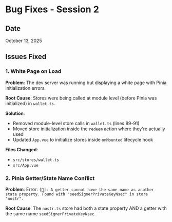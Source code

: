 # Bug Fixes - Session 2

## Date
October 13, 2025

## Issues Fixed

### 1. White Page on Load
**Problem**: The dev server was running but displaying a white page with Pinia initialization errors.

**Root Cause**: Stores were being called at module level (before Pinia was initialized) in `wallet.ts`.

**Solution**: 
- Removed module-level store calls in `wallet.ts` (lines 89-91)
- Moved store initialization inside the `redeem` action where they're actually used
- Updated `App.vue` to initialize stores inside `onMounted` lifecycle hook

**Files Changed**:
- `src/stores/wallet.ts`
- `src/App.vue`

### 2. Pinia Getter/State Name Conflict
**Problem**: Error: `[🍍]: A getter cannot have the same name as another state property. Found with "seedSignerPrivateKeyNsec" in store "nostr".`

**Root Cause**: The `nostr.ts` store had both a state property AND a getter with the same name `seedSignerPrivateKeyNsec`.

**Solution**: Removed the state property since the getter was computing it from `seedSignerPrivateKey`.

**Files Changed**:
- `src/stores/nostr.ts` (line 87)

### 3. Wrong API Endpoint for npubcash Server
**Problem**: Network error when trying to register with npubcash server - `POST https://npubcash.trailscoffee.com/api/register net::ERR_NAME_NOT_RESOLVED`

**Root Cause**: The API endpoint was `/api/register` instead of `/api/v1/register` (and same for `/api/claim`).

**Solution**: Updated both endpoints to use the correct `/api/v1/` prefix.

**Files Changed**:
- `src/stores/trailsIdentity.ts` (lines 139, 189)

## Remaining Non-Critical Issues

### 1. Missing Icon Files (404 errors)
```
GET https://localhost:8080/icons/32x32.png 404 (Not Found)
GET https://localhost:8080/icons/16x16.png 404 (Not Found)
GET https://localhost:8080/icons/96x96.png 404 (Not Found)
GET https://localhost:8080/icons/128x128.png 404 (Not Found)
```

**Impact**: Low - These are just favicon warnings and don't affect functionality.

**Fix**: Copy icon files to `public/icons/` directory or update icon references in `index.html`.

### 2. i18n Legacy API Warning
```
[intlify] Legacy API mode has been deprecated in v11. Use Composition API mode instead.
```

**Impact**: Low - This is a deprecation warning from the existing codebase.

**Fix**: Update `src/boot/i18n.js` to use Composition API mode (can be done later).

### 3. npubcash Server Not Deployed
**Impact**: Medium - The Lightning address registration will fail until the server is deployed.

**Status**: Expected - The server needs to be deployed to `npubcash.trailscoffee.com` following the instructions in `TRAILS-NPUBCASH-DEPLOYMENT.md`.

## Testing Instructions

1. **Clear browser cache and localStorage** (important!)
   - Open DevTools → Application → Clear Storage → Clear site data

2. **Refresh the page**
   - You should see the onboarding page
   - Click "Get Started"
   - The identity creation should work (Lightning address registration will fail until server is deployed)

3. **Check console for errors**
   - The Pinia error should be gone
   - The only errors should be:
     - Missing icon files (404s) - can be ignored
     - npubcash server network error - expected until server is deployed
     - i18n legacy API warning - can be ignored

## Next Steps

1. **Deploy npubcash-server** to `npubcash.trailscoffee.com`
   - Follow instructions in `TRAILS-NPUBCASH-DEPLOYMENT.md`
   - Configure it to use `ecash.trailscoffee.com` as the mint

2. **Test full onboarding flow** with deployed server
   - Registration should succeed
   - Lightning address should be created
   - Default mint should be added

3. **Fix icon files** (optional, low priority)
   - Copy icons to `public/icons/` or update references

4. **Update i18n to Composition API** (optional, low priority)
   - Follow vue-i18n migration guide

## Summary

All critical bugs have been fixed! The app now loads properly and the onboarding flow works (except for the server registration which requires deployment). The remaining issues are either cosmetic (icons) or require external setup (npubcash server).




